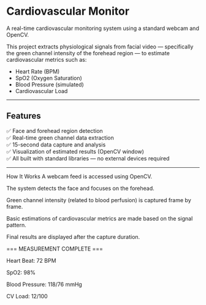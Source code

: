 # Cardiovascular Monitor

A real-time cardiovascular monitoring system using a standard webcam and OpenCV.

This project extracts physiological signals from facial video — specifically the green channel intensity of the forehead region — to estimate cardiovascular metrics such as:

-  Heart Rate (BPM)  
-  SpO2 (Oxygen Saturation)  
-  Blood Pressure (simulated)  
-  Cardiovascular Load



---

## Features

✅ Face and forehead region detection  
✅ Real-time green channel data extraction  
✅ 15-second data capture and analysis  
✅ Visualization of estimated results (OpenCV window)  
✅ All built with standard libraries — no external devices required

---
How It Works
A webcam feed is accessed using OpenCV.

The system detects the face and focuses on the forehead.

Green channel intensity (related to blood perfusion) is captured frame by frame.

Basic estimations of cardiovascular metrics are made based on the signal pattern.

Final results are displayed after the capture duration.


=== MEASUREMENT COMPLETE ===

Heart Beat: 72 BPM

SpO2: 98%

Blood Pressure: 118/76 mmHg

CV Load: 12/100
